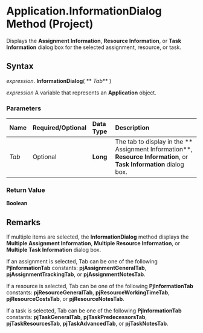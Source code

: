 
# Application.InformationDialog Method (Project)

Displays the  **Assignment Information**,  **Resource Information**, or  **Task Information** dialog box for the selected assignment, resource, or task.


## Syntax

 _expression_. **InformationDialog**( ** _Tab_** )

 _expression_ A variable that represents an **Application** object.


### Parameters



|**Name**|**Required/Optional**|**Data Type**|**Description**|
|:-----|:-----|:-----|:-----|
| _Tab_|Optional|**Long**|The tab to display in the ** Assignment Information**, **Resource Information**, or  **Task Information** dialog box.|

### Return Value

 **Boolean**


## Remarks

If multiple items are selected, the  **InformationDialog** method displays the **Multiple Assignment Information**,  **Multiple Resource Information**, or  **Multiple Task Information** dialog box.

If an assignment is selected, Tab can be one of the following  **PjInformationTab** constants: **pjAssignmentGeneralTab**, **pjAssignmentTrackingTab**, or **pjAssignmentNotesTab**.

If a resource is selected, Tab can be one of the following  **PjInformationTab** constants: **pjResourceGeneralTab**, **pjResourceWorkingTimeTab**, **pjResourceCostsTab**, or **pjResourceNotesTab**.

If a task is selected, Tab can be one of the following  **PjInformationTab** constants: **pjTaskGeneralTab**, **pjTaskPredecessorsTab**, **pjTaskResourcesTab**, **pjTaskAdvancedTab**, or **pjTaskNotesTab**.

